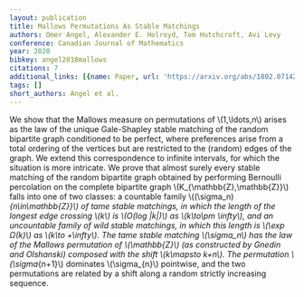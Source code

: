 ```yaml
---
layout: publication
title: Mallows Permutations As Stable Matchings
authors: Omer Angel, Alexander E. Holroyd, Tom Hutchcroft, Avi Levy
conference: Canadian Journal of Mathematics
year: 2020
bibkey: angel2018mallows
citations: 7
additional_links: [{name: Paper, url: 'https://arxiv.org/abs/1802.07142'}]
tags: []
short_authors: Angel et al.
---
```

We show that the Mallows measure on permutations of \\(1,\ldots,n\\) arises as
the law of the unique Gale-Shapley stable matching of the random bipartite
graph conditioned to be perfect, where preferences arise from a total ordering
of the vertices but are restricted to the (random) edges of the graph. We
extend this correspondence to infinite intervals, for which the situation is
more intricate. We prove that almost surely every stable matching of the random
bipartite graph obtained by performing Bernoulli percolation on the complete
bipartite graph \\(K_\{\mathbb\{Z\},\mathbb\{Z\}\}\\) falls into one of two classes: a
countable family \\((\sigma_n)_\{n\in\mathbb\{Z\}\}\\) of tame stable matchings, in
which the length of the longest edge crossing \\(k\\) is \\(O(log |k|)\\) as \\(k\to\pm
\infty\\), and an uncountable family of wild stable matchings, in which this
length is \\(\exp Ω(k)\\) as \\(k\to +\infty\\). The tame stable matching
\\(\sigma_n\\) has the law of the Mallows permutation of \\(\mathbb\{Z\}\\) (as
constructed by Gnedin and Olshanski) composed with the shift \\(k\mapsto k+n\\).
The permutation \\(\sigma_\{n+1\}\\) dominates \\(\sigma_\{n\}\\) pointwise, and the two
permutations are related by a shift along a random strictly increasing
sequence.